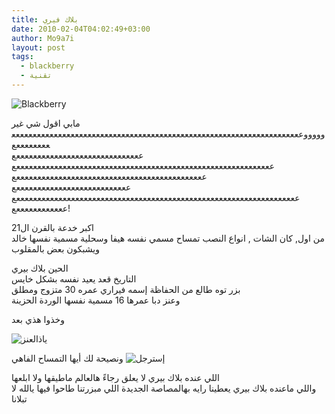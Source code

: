 ```yaml
---
title: بلاك فيري
date: 2010-02-04T04:02:49+03:00
author: Mo9a7i
layout: post
tags:
  - blackberry
  - تقنية
---
```


![Blackberry](http://img.gsmarena.com/vv/pics/blackberry/blackberry-8820_00.jpg)

مابي اقول شي غير  
وووووعععععععععععععععععععععععععععععععععععععععععععععععععععععععععععععععععععععععععععععع  
ععععععععععععععععععععععععععععععع  
عععععععععععععععععععععععععععععععععععععععععععععععععععععععععععععع  
عععععععععععععععععععععععععععععععععععععععععععععع  
عععععععععععععععععععععععععععع  
عععععععععععععععععععععععععععععععععععععععععععععععععععععععععععععععععععع  
ععععععععععععع!

اكبر خدعة بالقرن ال21  
من اول, كان الشات , انواع النصب تمساح مسمي نفسه هيفا وسحلية مسمية نفسها خالد ويشبكون بعض بالمقلوب

الحين بلاك بيري  
التاريخ قعد يعيد نفسه بشكل خايس  
بزر توه طالع من الحفاظة إسمه فيراري عمره 30 متزوج ومطلق  
وعنز دبا عمرها 16 مسمية نفسها الوردة الحزينة

وخذوا هذي بعد

![ياذالعنز](http://farm4.static.flickr.com/3544/3806621533_30748f1056.jpg)

ونصيحة لك أيها التمساح الفاهي
![إسترجل](https://scontent-ssn1-1.xx.fbcdn.net/v/t1.0-9/10672245_691330477646741_1048829044760775236_n.jpg?_nc_cat=107&_nc_sid=e3f864&_nc_ohc=_gHumo6_mmYAX9bC0oD&_nc_ht=scontent-ssn1-1.xx&oh=dfa29c808e0471d622d51d696a59efd1&oe=5F9B16B7)

اللي عنده بلاك بيري لا يعلق رجاءً هالعالم ماطيقها ولا ابلعها  
واللي ماعنده بلاك بيري يعطينا رايه بهالمصاصة الجديدة اللي مبزرتنا طاحوا فيها يالله لا تبلانا
